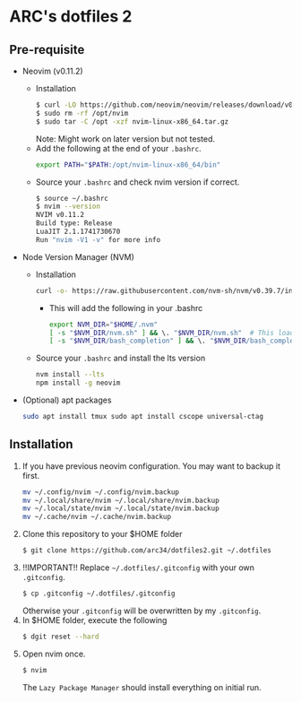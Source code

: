 # ARC's dotfiles 2

## Pre-requisite

* Neovim (v0.11.2)
  * Installation
    ```bash
    $ curl -LO https://github.com/neovim/neovim/releases/download/v0.11.2/nvim-linux-x86_64.tar.gz
    $ sudo rm -rf /opt/nvim
    $ sudo tar -C /opt -xzf nvim-linux-x86_64.tar.gz
    ```
    Note: Might work on later version but not tested.
  * Add the following at the end of your `.bashrc`.
    ```bash
    export PATH="$PATH:/opt/nvim-linux-x86_64/bin"
    ```
  * Source your `.bashrc` and check nvim version if correct.
    ```bash
    $ source ~/.bashrc
    $ nvim --version
    NVIM v0.11.2
    Build type: Release
    LuaJIT 2.1.1741730670
    Run "nvim -V1 -v" for more info
    ```

* Node Version Manager (NVM)
  * Installation
    ```bash
    curl -o- https://raw.githubusercontent.com/nvm-sh/nvm/v0.39.7/install.sh | bash
    ```
    * This will add the following in your .bashrc
      ```bash
      export NVM_DIR="$HOME/.nvm"
      [ -s "$NVM_DIR/nvm.sh" ] && \. "$NVM_DIR/nvm.sh"  # This loads nvm
      [ -s "$NVM_DIR/bash_completion" ] && \. "$NVM_DIR/bash_completion"  # This loads nvm bash_completion
      ```
  * Source your `.bashrc` and install the lts version
    ```bash
    nvm install --lts
    npm install -g neovim
    ```
* (Optional) apt packages
  ```bash
  sudo apt install tmux sudo apt install cscope universal-ctag
  ```

## Installation

  1. If you have previous neovim configuration. You may want to backup it first.
      ```bash
      mv ~/.config/nvim ~/.config/nvim.backup
      mv ~/.local/share/nvim ~/.local/share/nvim.backup
      mv ~/.local/state/nvim ~/.local/state/nvim.backup
      mv ~/.cache/nvim ~/.cache/nvim.backup
      ```
  2. Clone this repository to your $HOME folder
      ```bash
      $ git clone https://github.com/arc34/dotfiles2.git ~/.dotfiles
      ```
  3. !!IMPORTANT!! Replace `~/.dotfiles/.gitconfig` with your own `.gitconfig`.
      ```bash
      $ cp .gitconfig ~/.dotfiles/.gitconfig
      ```
     Otherwise your `.gitconfig` will be overwritten by my `.gitconfig`.
  4. In $HOME folder, execute the following
      ```bash
      $ dgit reset --hard
      ```
  5. Open nvim once.
      ```bash
      $ nvim
      ```
     The `Lazy Package Manager` should install everything on initial run.
